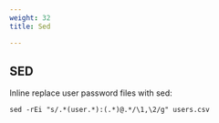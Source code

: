 ```yaml
---
weight: 32
title: Sed

---
```


## SED

Inline replace user password files with sed:

`sed -rEi "s/.*(user.*):(.*)@.*/\1,\2/g" users.csv`
